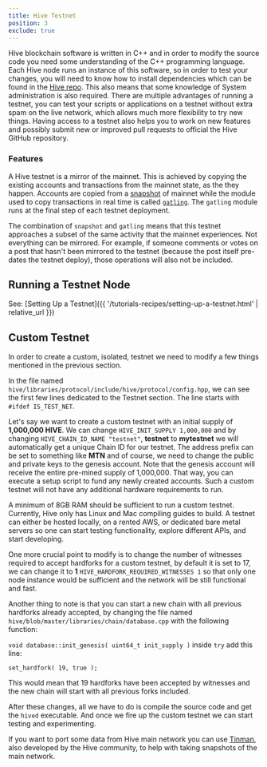 ```yaml
---
title: Hive Testnet
position: 3
exclude: true
---
```


Hive blockchain software is written in C++ and in order to modify the source code you need some understanding of the C++ programming language. Each Hive node runs an instance of this software, so in order to test your changes, you will need to know how to install dependencies which can be found in the [Hive repo](https://gitlab.syncad.com/hive/hive/-/blob/master/doc/building.md). This also means that some knowledge of System administration is also required. There are multiple advantages of running a testnet, you can test your scripts or applications on a testnet without extra spam on the live network, which allows much more flexibility to try new things. Having access to a testnet also helps you to work on new features and possibly submit new or improved pull requests to official the Hive GitHub repository.

### Features

A Hive testnet is a mirror of the mainnet.  This is achieved by copying the existing accounts and transactions from the mainnet state, as the they happen.  Accounts are copied from a [snapshot](https://gitlab.syncad.com/hive/tinman#taking-a-snapshot) of mainnet while the module used to copy transactions in real time is called [`gatling`](https://gitlab.syncad.com/hive/tinman#gatling-transactions-from-mainnet).  The `gatling` module runs at the final step of each testnet deployment.

The combination of `snapshot` and `gatling` means that this testnet approaches a subset of the same activity that the mainnet experiences.  Not everything can be mirrored.  For example, if someone comments or votes on a post that hasn't been mirrored to the testnet (because the post itself pre-dates the testnet deploy), those operations will also not be included.

## Running a Testnet Node

See: [Setting Up a Testnet]({{ '/tutorials-recipes/setting-up-a-testnet.html' | relative_url }})

## Custom Testnet

In order to create a custom, isolated, testnet we need to modify a few things mentioned in the previous section.

In the file named `hive/libraries/protocol/include/hive/protocol/config.hpp`, we can see the first few lines dedicated to the Testnet section. The line starts with `#ifdef IS_TEST_NET`.

Let's say we want to create a custom testnet with an initial supply of **1,000,000 HIVE**. We can change `HIVE_INIT_SUPPLY 1,000,000` and by changing `HIVE_CHAIN_ID_NAME "testnet"`, **testnet** to **mytestnet** we will automatically get a unique Chain ID for our testnet. The address prefix can be set to something like **MTN** and of course, we need to change the public and private keys to the genesis account. Note that the genesis account will receive the entire pre-mined supply of 1,000,000. That way, you can execute a setup script to fund any newly created accounts. Such a custom testnet will not have any additional hardware requirements to run.

A minimum of 8GB RAM should be sufficient to run a custom testnet. Currently, Hive only has Linux and Mac compiling guides to build. A testnet can either be hosted locally, on a rented AWS, or dedicated bare metal servers so one can start testing functionality, explore different APIs, and start developing.

One more crucial point to modify is to change the number of witnesses required to accept hardforks for a custom testnet, by default it is set to 17, we can change it to **1** `HIVE_HARDFORK_REQUIRED_WITNESSES 1` so that only one node instance would be sufficient and the network will be still functional and fast.

Another thing to note is that you can start a new chain with all previous hardforks already accepted, by changing the file named `hive/blob/master/libraries/chain/database.cpp` with the following function:

`void database::init_genesis( uint64_t init_supply )` inside `try` add this line:

`set_hardfork( 19, true );`

This would mean that 19 hardforks have been accepted by witnesses and the new chain will start with all previous forks included.

After these changes, all we have to do is compile the source code and get the `hived` executable. And once we fire up the custom testnet we can start testing and experimenting.

If you want to port some data from Hive main network you can use [Tinman](https://gitlab.syncad.com/hive/tinman), also developed by the Hive community, to help with taking snapshots of the main network.
